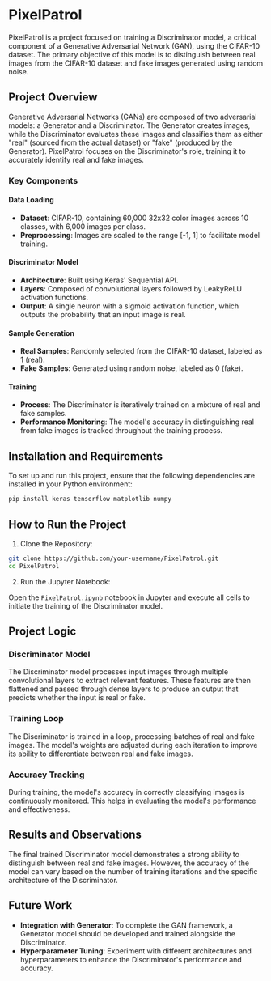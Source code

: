 # PixelPatrol

PixelPatrol is a project focused on training a Discriminator model, a critical component of a Generative Adversarial Network (GAN), using the CIFAR-10 dataset. The primary objective of this model is to distinguish between real images from the CIFAR-10 dataset and fake images generated using random noise.

## Project Overview

Generative Adversarial Networks (GANs) are composed of two adversarial models: a Generator and a Discriminator. The Generator creates images, while the Discriminator evaluates these images and classifies them as either "real" (sourced from the actual dataset) or "fake" (produced by the Generator). PixelPatrol focuses on the Discriminator's role, training it to accurately identify real and fake images.

### Key Components

#### Data Loading
- **Dataset**: CIFAR-10, containing 60,000 32x32 color images across 10 classes, with 6,000 images per class.
- **Preprocessing**: Images are scaled to the range [-1, 1] to facilitate model training.

#### Discriminator Model
- **Architecture**: Built using Keras' Sequential API.
- **Layers**: Composed of convolutional layers followed by LeakyReLU activation functions.
- **Output**: A single neuron with a sigmoid activation function, which outputs the probability that an input image is real.

#### Sample Generation
- **Real Samples**: Randomly selected from the CIFAR-10 dataset, labeled as 1 (real).
- **Fake Samples**: Generated using random noise, labeled as 0 (fake).

#### Training
- **Process**: The Discriminator is iteratively trained on a mixture of real and fake samples.
- **Performance Monitoring**: The model's accuracy in distinguishing real from fake images is tracked throughout the training process.

## Installation and Requirements

To set up and run this project, ensure that the following dependencies are installed in your Python environment:

```bash
pip install keras tensorflow matplotlib numpy
```

## How to Run the Project

1. Clone the Repository:

```bash
git clone https://github.com/your-username/PixelPatrol.git
cd PixelPatrol
```

2. Run the Jupyter Notebook:

Open the `PixelPatrol.ipynb` notebook in Jupyter and execute all cells to initiate the training of the Discriminator model.

## Project Logic

### Discriminator Model

The Discriminator model processes input images through multiple convolutional layers to extract relevant features. These features are then flattened and passed through dense layers to produce an output that predicts whether the input is real or fake.

### Training Loop

The Discriminator is trained in a loop, processing batches of real and fake images. The model's weights are adjusted during each iteration to improve its ability to differentiate between real and fake images.

### Accuracy Tracking

During training, the model's accuracy in correctly classifying images is continuously monitored. This helps in evaluating the model's performance and effectiveness.

## Results and Observations

The final trained Discriminator model demonstrates a strong ability to distinguish between real and fake images. However, the accuracy of the model can vary based on the number of training iterations and the specific architecture of the Discriminator.

## Future Work

- **Integration with Generator**: To complete the GAN framework, a Generator model should be developed and trained alongside the Discriminator.
- **Hyperparameter Tuning**: Experiment with different architectures and hyperparameters to enhance the Discriminator's performance and accuracy.

